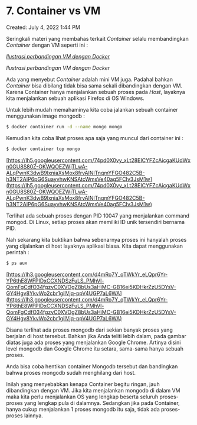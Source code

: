 # 7. Container vs VM

Created: July 4, 2022 1:44 PM

Seringkali materi yang membahas terkait *Container* selalu membandingkan *Container* dengan VM seperti ini :

[*Ilustrasi perbandingan VM dengan Docker*](https://lh4.googleusercontent.com/SRiw5lBTqNnWSErvG3PMmiTRiUDaLk2zFBlC54egsAAo8zsRgWcxdXu1XSvEd-BME2-PM7izs3mmzbXZms0aZelnugc5yE8_DeOa1NAi9_-En0kDrR8zXBa39NhzzUuhTOvlw9Pdqr-FPYSOFQ)

*Ilustrasi perbandingan VM dengan Docker*

Ada yang menyebut *Container* adalah mini VM juga. Padahal bahkan *Container* bisa dibilang tidak bisa sama sekali dibandingkan dengan VM. Karena Container hanya menjalankan sebuah proses pada *Host*, layaknya kita menjalankan sebuah aplikasi Firefox di OS Windows.

Untuk lebih mudah memahaminya kita coba jalankan sebuah container menggunakan image mongodb :

```bash
$ docker container run -d --name mongo mongo
```

Kemudian kita coba lihat proses apa saja yang muncul dari container ini :

```bash
$ docker container top mongo
```

[https://lh5.googleusercontent.com/74pd0X0vy_xLt28EICYFZcAicgaKUdWxn0GU8S80Z-OKWQOEZWjTLwA-ALqPwnK3dwB9lxniaXsMox8frvAINlTnqmYFGO482C5B-h3NT2AIP6pG6SuayvhwKNSAtcWmsVe40ag5FCIv3JsM1w](https://lh5.googleusercontent.com/74pd0X0vy_xLt28EICYFZcAicgaKUdWxn0GU8S80Z-OKWQOEZWjTLwA-ALqPwnK3dwB9lxniaXsMox8frvAINlTnqmYFGO482C5B-h3NT2AIP6pG6SuayvhwKNSAtcWmsVe40ag5FCIv3JsM1w)

Terlihat ada sebuah proses dengan PID 10047 yang menjalankan command mongod. Di Linux, setiap proses akan memiliki ID unik tersendiri bernama PID.

Nah sekarang kita buktikan bahwa sebenarnya proses ini hanyalah proses yang dijalankan di host layaknya aplikasi biasa. Kita dapat menggunakan perintah :

```bash
$ ps aux
```

[https://lh3.googleusercontent.com/d4mRo7Y_qTWkYr_eLQpr6Yr-YP6thE8WFPIDxCCXNDSzFuLS_PMhVl-QomFgCdfO34fgzvC0XVOgZ8bUs3aHiMC-GB16ei5KDHkrZzU5DYsV-GY4Hgv8YkvWo2cbr1giIVjq-ppV4UGP7aL6WA](https://lh3.googleusercontent.com/d4mRo7Y_qTWkYr_eLQpr6Yr-YP6thE8WFPIDxCCXNDSzFuLS_PMhVl-QomFgCdfO34fgzvC0XVOgZ8bUs3aHiMC-GB16ei5KDHkrZzU5DYsV-GY4Hgv8YkvWo2cbr1giIVjq-ppV4UGP7aL6WA)

Disana terlihat ada proses mongodb dari sekian banyak proses yang berjalan di host tersebut. Bahkan jika Anda teliti lebih dalam, pada gambar diatas juga ada proses yang menjalankan Google Chrome. Artinya disini level mongodb dan Google Chrome itu setara, sama-sama hanya sebuah proses.

Anda bisa coba hentikan container Mongodb tersebut dan bandingkan bahwa proses mongodb sudah menghilang dari host.

Inilah yang menyebabkan kenapa Container begitu ringan, jauh dibandingkan dengan VM. Jika kita menjalankan mongodb di dalam VM maka kita perlu menjalankan OS yang lengkap beserta seluruh proses-proses yang lengkap pula di dalamnya. Sedangkan jika pada Container, hanya cukup menjalankan 1 proses mongodb itu saja, tidak ada proses-proses lainnya.